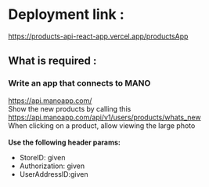# Deployment link :
https://products-api-react-app.vercel.app/productsApp
## What is required :
###	Write an app that connects to MANO
https://api.manoapp.com/ <br/>
Show the new products by calling this <br/>
https://api.manoapp.com/api/v1/users/products/whats_new<br/>
When clicking on a product, allow viewing the large photo<br/><br/>
**Use the following header params:<br/>**
  - StoreID: given<br/>
  -	Authorization: given<br/>
  -	UserAddressID:given<br/>
